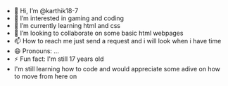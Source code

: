 - 👋 Hi, I’m @karthik18-7
- 👀 I’m interested in gaming and coding
- 🌱 I’m currently learning html and css
- 💞️ I’m looking to collaborate on some basic html webpages
- 📫 How to reach me just send a request and i will look when i have time
- 😄 Pronouns: ...
- ⚡ Fun fact: I'm still 17 years old
- I'm still learning how to code and would appreciate some adive on how to move from here on

<!---
karthik18-7/karthik18-7 is a ✨ special ✨ repository because its `README.md` (this file) appears on your GitHub profile.
You can click the Preview link to take a look at your changes.
--->

